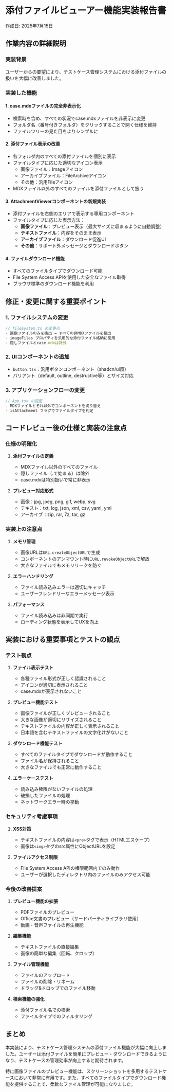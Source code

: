 # 添付ファイルビューアー機能実装報告書

作成日: 2025年7月15日

## 作業内容の詳細説明

### 実装背景
ユーザーからの要望により、テストケース管理システムにおける添付ファイルの扱いを大幅に改善しました。

### 実装した機能

#### 1. case.mdxファイルの完全非表示化
- 検索時を含め、すべての状況でcase.mdxファイルを非表示に変更
- フォルダ名（番号付きフォルダ）をクリックすることで開く仕様を維持
- ファイルツリーの見た目をよりシンプルに

#### 2. 添付ファイル表示の改善
- 各フォルダ内のすべての添付ファイルを個別に表示
- ファイルタイプに応じた適切なアイコン表示
  - 画像ファイル：Imageアイコン
  - アーカイブファイル：FileArchiveアイコン
  - その他：汎用Fileアイコン
- MDXファイル以外のすべてのファイルを添付ファイルとして扱う

#### 3. AttachmentViewerコンポーネントの新規実装
- 添付ファイルを右側のエリアで表示する専用コンポーネント
- ファイルタイプに応じた表示方法：
  - **画像ファイル**：プレビュー表示（最大サイズに収まるように自動調整）
  - **テキストファイル**：内容をそのまま表示
  - **アーカイブファイル**：ダウンロード促進UI
  - **その他**：サポート外メッセージとダウンロードボタン

#### 4. ファイルダウンロード機能
- すべてのファイルタイプでダウンロード可能
- File System Access APIを使用した安全なファイル取得
- ブラウザ標準のダウンロード機能を利用

## 修正・変更に関する重要ポイント

### 1. ファイルシステムの変更
```typescript
// fileSystem.ts の変更点
- 画像ファイルのみを検出 → すべての非MDXファイルを検出
- imageFiles プロパティを汎用的な添付ファイル格納に使用
- 隠しファイルとcase.mdxは除外
```

### 2. UIコンポーネントの追加
- `button.tsx`：汎用ボタンコンポーネント（shadcn/ui風）
- バリアント（default, outline, destructive等）とサイズ対応

### 3. アプリケーションフローの変更
```typescript
// App.tsx の変更
- MDXファイルとそれ以外でコンポーネントを切り替え
- isAttachment フラグでファイルタイプを判定
```

## コードレビュー後の仕様と実装の注意点

### 仕様の明確化
1. **添付ファイルの定義**
   - MDXファイル以外のすべてのファイル
   - 隠しファイル（.で始まる）は除外
   - case.mdxは特別扱いで常に非表示

2. **プレビュー対応形式**
   - 画像：jpg, jpeg, png, gif, webp, svg
   - テキスト：txt, log, json, xml, csv, yaml, yml
   - アーカイブ：zip, rar, 7z, tar, gz

### 実装上の注意点
1. **メモリ管理**
   - 画像URLは`URL.createObjectURL`で生成
   - コンポーネントのアンマウント時に`URL.revokeObjectURL`で解放
   - 大きなファイルでもメモリリークを防ぐ

2. **エラーハンドリング**
   - ファイル読み込みエラーは適切にキャッチ
   - ユーザーフレンドリーなエラーメッセージ表示

3. **パフォーマンス**
   - ファイル読み込みは非同期で実行
   - ローディング状態を表示してUXを向上

## 実装における重要事項とテストの観点

### テスト観点

1. **ファイル表示テスト**
   - 各種ファイル形式が正しく認識されること
   - アイコンが適切に表示されること
   - case.mdxが表示されないこと

2. **プレビュー機能テスト**
   - 画像ファイルが正しくプレビューされること
   - 大きな画像が適切にリサイズされること
   - テキストファイルの内容が正しく表示されること
   - 日本語を含むテキストファイルの文字化けがないこと

3. **ダウンロード機能テスト**
   - すべてのファイルタイプでダウンロードが動作すること
   - ファイル名が保持されること
   - 大きなファイルでも正常に動作すること

4. **エラーケーステスト**
   - 読み込み権限がないファイルの処理
   - 破損したファイルの処理
   - ネットワークエラー時の挙動

### セキュリティ考慮事項
1. **XSS対策**
   - テキストファイルの内容は`<pre>`タグで表示（HTMLエスケープ）
   - 画像は`<img>`タグのsrc属性にObjectURLを設定

2. **ファイルアクセス制限**
   - File System Access APIの権限範囲内でのみ動作
   - ユーザーが選択したディレクトリ内のファイルのみアクセス可能

### 今後の改善提案

1. **プレビュー機能の拡張**
   - PDFファイルのプレビュー
   - Office文書のプレビュー（サードパーティライブラリ使用）
   - 動画・音声ファイルの再生機能

2. **編集機能**
   - テキストファイルの直接編集
   - 画像の簡単な編集（回転、クロップ）

3. **ファイル管理機能**
   - ファイルのアップロード
   - ファイルの削除・リネーム
   - ドラッグ&ドロップでのファイル移動

4. **検索機能の強化**
   - 添付ファイル名での検索
   - ファイルタイプでのフィルタリング

## まとめ

本実装により、テストケース管理システムの添付ファイル機能が大幅に向上しました。ユーザーは添付ファイルを簡単にプレビュー・ダウンロードできるようになり、テストケースの管理効率が向上すると期待されます。

特に画像ファイルのプレビュー機能は、スクリーンショットを多用するテストケースにおいて非常に有用です。また、すべてのファイルタイプでダウンロード機能を提供することで、柔軟なファイル管理が可能になりました。